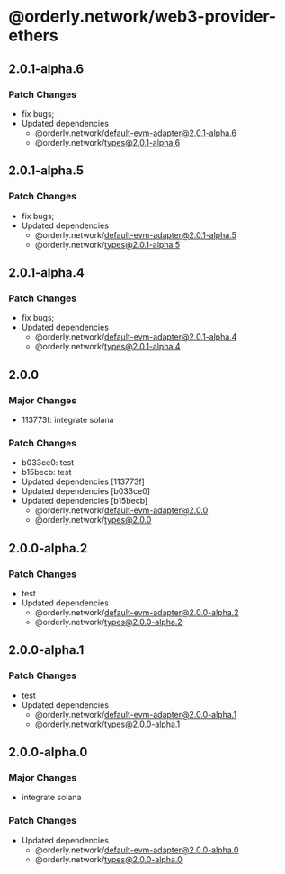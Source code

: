 # @orderly.network/web3-provider-ethers

## 2.0.1-alpha.6

### Patch Changes

- fix bugs;
- Updated dependencies
  - @orderly.network/default-evm-adapter@2.0.1-alpha.6
  - @orderly.network/types@2.0.1-alpha.6

## 2.0.1-alpha.5

### Patch Changes

- fix bugs;
- Updated dependencies
  - @orderly.network/default-evm-adapter@2.0.1-alpha.5
  - @orderly.network/types@2.0.1-alpha.5

## 2.0.1-alpha.4

### Patch Changes

- fix bugs;
- Updated dependencies
  - @orderly.network/default-evm-adapter@2.0.1-alpha.4
  - @orderly.network/types@2.0.1-alpha.4

## 2.0.0

### Major Changes

- 113773f: integrate solana

### Patch Changes

- b033ce0: test
- b15becb: test
- Updated dependencies [113773f]
- Updated dependencies [b033ce0]
- Updated dependencies [b15becb]
  - @orderly.network/default-evm-adapter@2.0.0
  - @orderly.network/types@2.0.0

## 2.0.0-alpha.2

### Patch Changes

- test
- Updated dependencies
  - @orderly.network/default-evm-adapter@2.0.0-alpha.2
  - @orderly.network/types@2.0.0-alpha.2

## 2.0.0-alpha.1

### Patch Changes

- test
- Updated dependencies
  - @orderly.network/default-evm-adapter@2.0.0-alpha.1
  - @orderly.network/types@2.0.0-alpha.1

## 2.0.0-alpha.0

### Major Changes

- integrate solana

### Patch Changes

- Updated dependencies
  - @orderly.network/default-evm-adapter@2.0.0-alpha.0
  - @orderly.network/types@2.0.0-alpha.0
